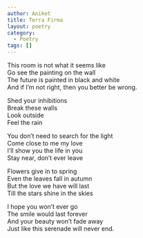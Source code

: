 ```yaml
---
author: Aniket
title: Terra Firma
layout: poetry
category:
  - Poetry
tags: []
---
```

This room is not what it seems like  
Go see the painting on the wall  
The future is painted in black and white  
And if I’m not right, then you better be wrong.

Shed your inhibitions  
Break these walls  
Look outside  
Feel the rain

You don’t need to search for the light  
Come close to me my love  
I’ll show you the life in you  
Stay near, don’t ever leave

Flowers give in to spring  
Even the leaves fall in autumn  
But the love we have will last  
Till the stars shine in the skies

I hope you won’t ever go  
The smile would last forever  
And your beauty won’t fade away  
Just like this serenade will never end.